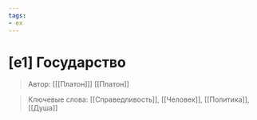 ```yaml
---
tags:
- ex
---
```

# [e1] Государство
>Автор: [[[Платон]]] [[Платон]]

>Ключевые слова: [[Справедливость]], [[Человек]], [[Политика]], [[Душа]]